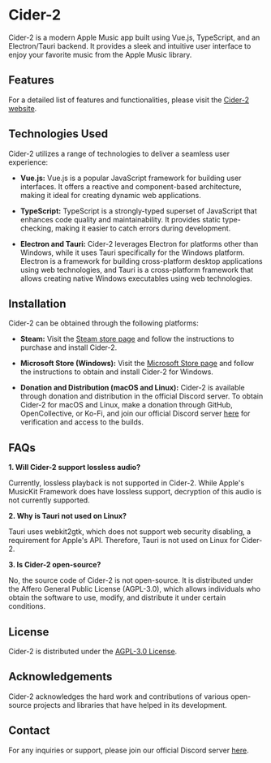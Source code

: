 # Cider-2

Cider-2 is a modern Apple Music app built using Vue.js, TypeScript, and an Electron/Tauri backend. It provides a sleek and intuitive user interface to enjoy your favorite music from the Apple Music library.

## Features

For a detailed list of features and functionalities, please visit the [Cider-2 website](https://www.cider.sh).

## Technologies Used

Cider-2 utilizes a range of technologies to deliver a seamless user experience:

- **Vue.js:** Vue.js is a popular JavaScript framework for building user interfaces. It offers a reactive and component-based architecture, making it ideal for creating dynamic web applications.

- **TypeScript:** TypeScript is a strongly-typed superset of JavaScript that enhances code quality and maintainability. It provides static type-checking, making it easier to catch errors during development.

- **Electron and Tauri:** Cider-2 leverages Electron for platforms other than Windows, while it uses Tauri specifically for the Windows platform. Electron is a framework for building cross-platform desktop applications using web technologies, and Tauri is a cross-platform framework that allows creating native Windows executables using web technologies.

## Installation

Cider-2 can be obtained through the following platforms:

- **Steam:** Visit the [Steam store page](https://store.steampowered.com/app/2446120/Cider) and follow the instructions to purchase and install Cider-2.

- **Microsoft Store (Windows):** Visit the [Microsoft Store page](https://apps.microsoft.com/store/detail/cider-preview/9PL8WPH0QK9M?hl=en-us&gl=us&rtc=1) and follow the instructions to obtain and install Cider-2 for Windows.

- **Donation and Distribution (macOS and Linux):** Cider-2 is available through donation and distribution in the official Discord server. To obtain Cider-2 for macOS and Linux, make a donation through GitHub, OpenCollective, or Ko-Fi, and join our official Discord server [here](https://discord.com/invite/AppleMusic) for verification and access to the builds.

## FAQs

**1. Will Cider-2 support lossless audio?**

Currently, lossless playback is not supported in Cider-2. While Apple's MusicKit Framework does have lossless support, decryption of this audio is not currently supported.

**2. Why is Tauri not used on Linux?**

Tauri uses webkit2gtk, which does not support web security disabling, a requirement for Apple's API. Therefore, Tauri is not used on Linux for Cider-2.

**3. Is Cider-2 open-source?**

No, the source code of Cider-2 is not open-source. It is distributed under the Affero General Public License (AGPL-3.0), which allows individuals who obtain the software to use, modify, and distribute it under certain conditions.

## License

Cider-2 is distributed under the [AGPL-3.0 License](https://www.gnu.org/licenses/agpl-3.0.en.html).

## Acknowledgements

Cider-2 acknowledges the hard work and contributions of various open-source projects and libraries that have helped in its development.

## Contact

For any inquiries or support, please join our official Discord server [here](https://discord.com/invite/AppleMusic).
